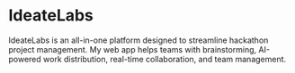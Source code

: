 # IdeateLabs
IdeateLabs is an all-in-one platform designed to streamline hackathon project management. My web app helps teams with brainstorming, AI-powered work distribution, real-time collaboration, and team management.
